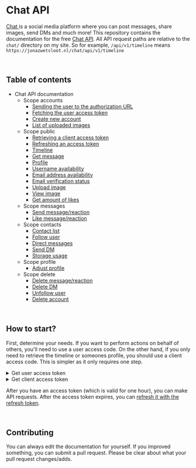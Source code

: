 # Chat API

<a href="https://jonazwetsloot.nl/chat/timeline">Chat </a> is a social media platform where you can post messages, share images, send DMs and much more! This repository contains the documentation for the free <a href="https://jonazwetsloot.nl/chat/api/welcome">Chat API</a>. All API request paths are relative to the `chat/` directory on my site. So for example, `/api/v1/timeline` means `https://jonazwetsloot.nl/chat/api/v1/timeline`

<br>

## Table of contents

- Chat API documentation
  - Scope accounts
    - [Sending the user to the authorization URL](authorize.md#-get-apiv1authorize)
    - [Fetching the user access token](token.md#-get-apiv1token)
    - [Create new account](profile.md#-post-apiv1profile)
    - [List of uploaded images](image-list.md#-get-apiv1image-list)
  - Scope public
    - [Retrieving a client access token](token.md#-get-apiv1token)
    - [Refreshing an access token](token.md#-get-apiv1token)
    - [Timeline](timeline.md#-get-apiv1timeline)
    - [Get message](message.md#-get-apiv1message)
    - [Profile](profile.md#-get-apiv1profile)
    - [Username availability](status-username.md#-get-apiv1status-username)
    - [Email address availability](status-mail.md#-get-apiv1status-mail)
    - [Email verification status](status-mail-verified.md#-get-apiv1status-mail-verified)
    - [Upload image](image.md#-post-apiv1image)
    - [View image](image.md#-get-apiv1image)
    - [Get amount of likes](like.md#-get-apiv1like)
  - Scope messages
    - [Send message/reaction](message.md#-post-apiv1message)
    - [Like message/reaction](like.md#-post-apiv1like)
  - Scope contacts
    - [Contact list](contact.md#-get-apiv1contact)
    - [Follow user](contact.md#-post-apiv1contact)
    - [Direct messages](direct-message.md#-get-apiv1direct-message)
    - [Send DM](direct-message.md#-post-apiv1direct-message)
    - [Storage usage](storage.md#-get-apiv1storage)
  - Scope profile
    - [Adjust profile](profile.md#-put-apiv1profile)
  - Scope delete
    - [Delete message/reaction](message.md#-delete-apiv1message)
    - [Delete DM](direct-message.md#-delete-apiv1direct-message)
    - [Unfollow user](contact.md#-delete-apiv1contact)
    - [Delete account](profile.md#-delete-apiv1profile)

<br>

## How to start?

First, determine your needs. If you want to perform actions on behalf of others, you'll need to use a user access code. On the other hand, if you only need to retrieve the timeline or someones profile, you should use a client access code. This is simpler as it only requires one step.

<details><summary>Get user access token</summary>
  
  1. [Sending the user to the authorization URL](authorize.md#-get-apiv1authorize)
  2. [Fetching the user access token](token.md#-get-apiv1token)
  
</details>

<details><summary>Get client access token</summary>
  
  1. [Fetching the client access token](token.md#-get-apiv1token)

</details>

After you have an access token (which is valid for one hour), you can make API requests. After the access token expires, you can [refresh it with the refresh token](token.md#-get-apiv1token).

<br>

## Contributing

You can always edit the documentation for yourself. If you improved something, you can submit a pull request. Please be clear about what your pull request changes/adds.